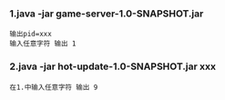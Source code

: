 ### 1.java -jar game-server-1.0-SNAPSHOT.jar
    输出pid=xxx
    输入任意字符 输出 1
### 2.java -jar hot-update-1.0-SNAPSHOT.jar xxx
    在1.中输入任意字符 输出 9 